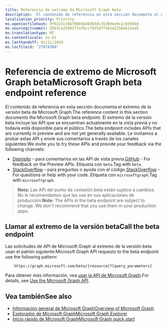```yaml
---
title: Referencia de extremo de Microsoft Graph beta
description: 'El contenido de referencia en esta sección documenta el extremo de la versión beta de Microsoft Graph. El extremo de la versión beta incluye las API que se encuentran actualmente en la vista previa y no todavía está disponible para el público. Le invitamos a probar estas API y envíe sus comentarios a través de los canales siguientes:'
localization_priority: Priority
ms.openlocfilehash: 9f9223c36679865b40303dc3530dee9c2c93950d
ms.sourcegitcommit: d2b3ca32602ffa76cc7925d7f4d1e2258e611ea5
ms.translationtype: MT
ms.contentlocale: es-ES
ms.lasthandoff: 01/11/2019
ms.locfileid: "27874308"
---
```

# <a name="microsoft-graph-beta-endpoint-reference"></a><span data-ttu-id="8a089-105">Referencia de extremo de Microsoft Graph beta</span><span class="sxs-lookup"><span data-stu-id="8a089-105">Microsoft Graph beta endpoint reference</span></span>

<span data-ttu-id="8a089-106">El contenido de referencia en esta sección documenta el extremo de la versión beta de Microsoft Graph.</span><span class="sxs-lookup"><span data-stu-id="8a089-106">The reference content in this section documents the Microsoft Graph beta endpoint.</span></span> <span data-ttu-id="8a089-107">El extremo de la versión beta incluye las API que se encuentran actualmente en la vista previa y no todavía está disponible para el público.</span><span class="sxs-lookup"><span data-stu-id="8a089-107">The beta endpoint includes APIs that are currently in preview and are not yet generally available.</span></span> <span data-ttu-id="8a089-108">Le invitamos a probar estas API y envíe sus comentarios a través de los canales siguientes:</span><span class="sxs-lookup"><span data-stu-id="8a089-108">We invite you to try these APIs and provide your feedback via the following channels:</span></span>

- <span data-ttu-id="8a089-109">[Depósito](https://github.com/OfficeDev/microsoft-graph-docs/issues) - para comentarios en las API de vista previa.</span><span class="sxs-lookup"><span data-stu-id="8a089-109">[GitHub](https://github.com/OfficeDev/microsoft-graph-docs/issues) - For feedback on the Preview APIs.</span></span> <span data-ttu-id="8a089-110">Etiqueta con `beta`.</span><span class="sxs-lookup"><span data-stu-id="8a089-110">Tag with `beta`.</span></span>
- <span data-ttu-id="8a089-111">[StackOverflow](https://stackoverflow.com/questions/tagged/microsoftgraph) - para preguntas o ayuda con el código.</span><span class="sxs-lookup"><span data-stu-id="8a089-111">[StackOverflow](https://stackoverflow.com/questions/tagged/microsoftgraph) - For questions or help with your code.</span></span> <span data-ttu-id="8a089-112">Etiqueta con `microsoftgraph`.</span><span class="sxs-lookup"><span data-stu-id="8a089-112">Tag with `microsoftgraph`.</span></span>

> <span data-ttu-id="8a089-p105">**Nota:** Las API del punto de conexión beta están sujetos a cambios. No le recomendamos que las use en sus aplicaciones de producción.</span><span class="sxs-lookup"><span data-stu-id="8a089-p105">**Note:** The APIs in the beta endpoint are subject to change. We don't recommend that you use them in your production apps.</span></span> 

## <a name="call-the-beta-endpoint"></a><span data-ttu-id="8a089-115">Llamar al extremo de la versión beta</span><span class="sxs-lookup"><span data-stu-id="8a089-115">Call the beta endpoint</span></span>

<span data-ttu-id="8a089-116">Las solicitudes de API de Microsoft Graph al extremo de la versión beta usan el patrón siguiente:</span><span class="sxs-lookup"><span data-stu-id="8a089-116">Microsoft Graph API requests to the beta endpoint use the following pattern:</span></span>

```
    https://graph.microsoft.com/beta/{resource}?[query_parameters]
```

<span data-ttu-id="8a089-117">Para obtener más información, vea [usar la API de Microsoft Graph](/graph/use-the-api).</span><span class="sxs-lookup"><span data-stu-id="8a089-117">For details, see [Use the Microsoft Graph API](/graph/use-the-api).</span></span>

## <a name="see-also"></a><span data-ttu-id="8a089-118">Vea también</span><span class="sxs-lookup"><span data-stu-id="8a089-118">See also</span></span>

- [<span data-ttu-id="8a089-119">Información general de Microsoft Graph</span><span class="sxs-lookup"><span data-stu-id="8a089-119">Overview of Microsoft Graph</span></span>](/graph/overview)
- [<span data-ttu-id="8a089-120">Explorador de Microsoft Graph</span><span class="sxs-lookup"><span data-stu-id="8a089-120">Microsoft Graph Explorer</span></span>](https://developer.microsoft.com/graph/graph-explorer)
- [<span data-ttu-id="8a089-121">Inicio rápido de Microsoft Graph</span><span class="sxs-lookup"><span data-stu-id="8a089-121">Microsoft Graph quick start</span></span>](https://developer.microsoft.com/graph/quick-start)

